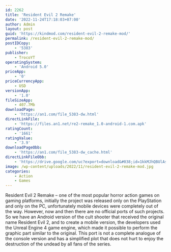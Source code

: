 ```yaml
---
id: 2262
title: 'Resident Evil 2 Remake'
date: '2022-11-24T17:18:03+07:00'
author: Admin
layout: post
guid: 'https://kindmod.com/resident-evil-2-remake-mod/'
permalink: /resident-evil-2-remake-mod/
postIDCopy:
    - '5383'
publisher:
    - TrocoYT
operatingSystem:
    - 'Android 5.0'
priceApp:
    - '0'
priceCurrencyApp:
    - USD
versionApp:
    - '1.0'
fileSizeApp:
    - 407.7Mb
downloadPage:
    - 'https://an1.com/file_5383-dw.html'
directLinkFile:
    - 'https://files.an1.net/re2-remake_1.0-android-1.com.apk'
ratingCount:
    - '1661'
ratingValue:
    - '3.9'
downloadPageObb:
    - 'https://an1.com/file_5383-dw_cache.html'
directLinkFileObb:
    - 'https://drive.google.com/uc?export=download&#038;id=1kkMJhQBUlAsC-AFCIGWMeZfqwX_EPtXB'
image: /wp-content/uploads/2022/11/resident-evil-2-remake-mod.jpg
categories:
    - Action
    - Games
---
```


Resident Evil 2 Remake – one of the most popular horror action games on gaming platforms, initially the project was released only on the PlayStation and only on the PC, unfortunately mobile devices were completely out of the way. However, now and then there are no official ports of such projects. So we have an Android version of the cult shooter that received the original name Resident Evil 2, and to create a mobile version, the developers used the Unreal Engine 4 game engine, which made it possible to perform the graphic part similar to the original. This port is not a complete analogue of the console version and has a simplified plot that does not hurt to enjoy the destruction of the undead by all fans of the series.